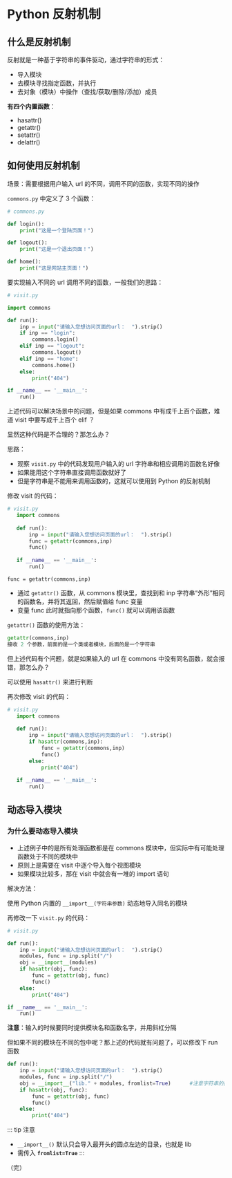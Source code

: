 # Python 反射机制

## 什么是反射机制

反射就是一种基于字符串的事件驱动，通过字符串的形式：
+ 导入模块
+ 去模块寻找指定函数，并执行
+ 去对象（模块）中操作（查找/获取/删除/添加）成员

**有四个内置函数**：
+ hasattr()
+ getattr()
+ setattr()
+ delattr()

## 如何使用反射机制

场景：需要根据用户输入 url 的不同，调用不同的函数，实现不同的操作

`commons.py` 中定义了 3 个函数：
```python
# commons.py

def login():
    print("这是一个登陆页面！")

def logout():
    print("这是一个退出页面！")

def home():
    print("这是网站主页面！")
```
要实现输入不同的 url 调用不同的函数，一般我们的思路：
```python
# visit.py

import commons

def run():
    inp = input("请输入您想访问页面的url：  ").strip()
    if inp == "login":
        commons.login()
    elif inp == "logout":
        commons.logout()
    elif inp == "home":
        commons.home()
    else:
        print("404")

if __name__ == '__main__':
    run()
```
上述代码可以解决场景中的问题，但是如果 commons 中有成千上百个函数，难道 visit 中要写成千上百个 elif ？

显然这种代码是不合理的？那怎么办？

思路：
+ 观察 `visit.py` 中的代码发现用户输入的 url 字符串和相应调用的函数名好像
+ 如果能用这个字符串直接调用函数就好了
+ 但是字符串是不能用来调用函数的，这就可以使用到 Python 的反射机制

修改 visit 的代码：
```python
# visit.py
   import commons 
   
   def run():
       inp = input("请输入您想访问页面的url：  ").strip()
       func = getattr(commons,inp)
       func() 
   
   if __name__ == '__main__':
       run()
```
`func = getattr(commons,inp)`
+ 通过 `getattr()` 函数，从 commons 模块里，查找到和 inp 字符串“外形”相同的函数名，并将其返回，然后赋值给 func 变量
+ 变量 func 此时就指向那个函数，`func()` 就可以调用该函数

`getattr()` 函数的使用方法：
```python
getattr(commons,inp)
接收 2 个参数，前面的是一个类或者模块，后面的是一个字符串
```
但上述代码有个问题，就是如果输入的 url 在 commons 中没有同名函数，就会报错，那怎么办？

可以使用 `hasattr()` 来进行判断

再次修改 visit 的代码：
```python
# visit.py
   import commons 
   
   def run():
       inp = input("请输入您想访问页面的url：  ").strip()
       if hasattr(commons,inp):
           func = getattr(commons,inp)
           func()
       else:
           print("404")
   
   if __name__ == '__main__':
       run()
```
## 动态导入模块

### 为什么要动态导入模块

+ 上述例子中的是所有处理函数都是在 commons 模块中，但实际中有可能处理函数处于不同的模块中
+ 原则上是需要在 visit 中逐个导入每个视图模块
+ 如果模块比较多，那在 visit 中就会有一堆的 import 语句

解决方法：

使用 Python 内置的 `__import__(字符串参数)` 动态地导入同名的模块

再修改一下 `visit.py` 的代码：
```python
# visit.py

def run():
    inp = input("请输入您想访问页面的url：  ").strip()
    modules, func = inp.split("/")
    obj = __import__(modules)
    if hasattr(obj, func):
        func = getattr(obj, func)
        func()
    else:
        print("404")

if __name__ == '__main__':
    run()
```
**注意**：输入的时候要同时提供模块名和函数名字，并用斜杠分隔

但如果不同的模块在不同的包中呢？那上述的代码就有问题了，可以修改下 run 函数
```python
def run():
    inp = input("请输入您想访问页面的url：  ").strip()
    modules, func = inp.split("/")
    obj = __import__("lib." + modules, fromlist=True)      #注意字符串的拼接
    if hasattr(obj, func):
        func = getattr(obj, func)
        func()
    else:
        print("404")
```
::: tip 注意
+ `__import__()` 默认只会导入最开头的圆点左边的目录，也就是 lib
+ 需传入 **`fromlist=True`**
:::

（完）